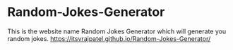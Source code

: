# Random-Jokes-Generator
This is the website name Random Jokes Generator which will generate you random jokes.
https://itsvrajpatel.github.io/Random-Jokes-Generator/
